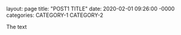 layout: page
title: "POST1 TITLE"
date: 2020-02-01 09:26:00 -0000
categories: CATEGORY-1 CATEGORY-2

The text
